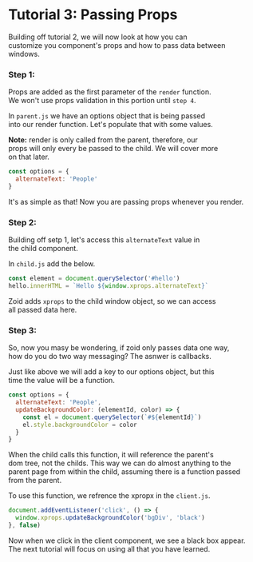 # Tutorial 3: Passing Props

Building off tutorial 2, we will now look at how you can<br/>
customize you component's props and how to pass data between<br/>
windows.

### Step 1:

Props are added as the first parameter of the `render` function.<br/>
We won't use props validation in this portion until `step 4`.

In `parent.js` we have an options object that is being passed<br />
into our render function. Let's populate that with some values.

**Note:** render is only called from the parent, therefore, our<br/>
props will only every be passed to the child. We will cover more<br/>
on that later.

```javascript
const options = {
  alternateText: 'People'
}
```

It's as simple as that! Now you are passing props whenever you render.

### Step 2:

Building off setp 1, let's access this `alternateText` value in<br/>
the child component.

In `child.js` add the below.

```javascript
const element = document.querySelector('#hello')
hello.innerHTML = `Hello ${window.xprops.alternateText}`
```

Zoid adds `xprops` to the child window object, so we can access<br/>
all passed data here.

### Step 3:

So, now you masy be wondering, if zoid only passes data one way,<br/>
how do you do two way messaging? The asnwer is callbacks.

Just like above we will add a key to our options object, but this<br/>
time the value will be a function.

```javascript
const options = {
  alternateText: 'People',
  updateBackgroundColor: (elementId, color) => {
    const el = document.querySelector(`#${elementId}`)
    el.style.backgroundColor = color
  }
}
```

When the child calls this function, it will reference the parent's<br/>
dom tree, not the childs. This way we can do almost anything to the<br/>
parent page from within the child, assuming there is a function passed<br/>
from the parent.

To use this function, we refrence the xpropx in the `client.js`.

```javascript
document.addEventListener('click', () => {
  window.xprops.updateBackgroundColor('bgDiv', 'black')
}, false)
```

Now when we click in the client component, we see a black box appear.<br/>
The next tutorial will focus on using all that you have learned.

